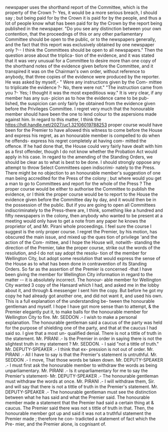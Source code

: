 newspaper uses the shorthand report of the Committee, which is the property of the Crown ?- Yes, it would be a more serious breach, I should say ; but being paid for by the Crown it is paid for by the people, and thus a lot of people know what has been paid for by the Crown by the report being published in the newspaper. "Do you see any distinction between your own contention, that the proceedings of this or any other parliamentary Committee should be open to the public, or to the newspapers generally, and the fact that this report was exclusively obtained by one newspaper only ?-- I think the Committees should be open to all newspapers." Then the question arose about the triplica- tion of the evidence, and it was stated that it was very unusual for a Committee to desire more than one copy of the shorthand notes of the evidence given before the Committee, and it transpired it was on the Chairman's own order, without reference to anybody, that three copies of the evidence were produced by the reporter. He was asked by myself,- " Were any instructions given by the Com- mittee to triplicate the evidence ?- No, there were not." "The instruction came from you ?- Yes; I thought it was the most expeditious way." It is very clear, if any member has any sus- picion as to how the evidence came to be pub- lished, the suspicion can only fairly be obtained from the evidence given before the Privileges Committee. I regret very much that the honourable member should have been the one to lend colour to the aspersions made against him. In regard to this matter, I think the https://hdl.handle.net/2027/uc1.32106019788253 proper course would have been for the Premier to have allowed this witness to come before the House and express his regret, as an honourable member is compelled to do when he offends- express his regret completely at having com- mitted the offence. If he had done that, the House could very fairly have dealt with him as a first offender, though I do not know whether the Probation Act would apply in his case. In regard to the amending of the Standing Orders, we should be clear as to what is best to be done. I should strongly oppose any attempt to throw Select Committees open indiscrimi- nately to the Press. There might be no objection to an honourable member's suggestion of one man being accredited for the Press of the colony ; but where would you get a man to go to Committees and report for the whole of the Press ? The proper course would be either to authorise the Committee to publish the evidence, or I think the proper course would be to report to the House the evidence given before the Committee day by day, and it would then be in the possession of the public. But if you are going to open all Committees indiscriminately to the Press-there are, I think, something like a hundred and fifty newspapers in the colony, then anybody who wanted to be present at a meeting would only have to get a note from any paper he knows the proprietor of, and Mr. Pirani whole proceedings. I feel sure the course I suggest is the only proper course. I regret the Premier, by his motion, has obscured the main issue, and mixed up the ques tion of privilege 'and the action of the Com- mittee, and I hope the House will, notwith- standing the direction of the Premier, take the proper course, strike out the words of the resolution, and-I do not say adopt the resolu- tion of the member for Wellington City, but adopt some resolution that would express the sense of the House as to what has been done in contravention of its Standing Orders. So far as the assertion of the Premier is concerned -that I have been giving the member for Wellington City information in regard to the matter -- it is absolutely incorrect. The honour- able member for Wellington City wanted 3 copy of the Hansard which I had, and asked me in the lobby about it, and through & messenger I sent him the copy. But before he got my copy he had already got another one, and did not want it, and used his own. This is a full explanation of the understanding be- tween the honourable gentleman and myself. I hope I have got more sense than to attempt, & the Premier elegantly put it, to make balls for the honourable member for Wellington City to fire. Mr. SEDDON .- I wish to make a personal explanation. The honourable gentleman said a caucus of the party was held for the purpose of shielding one of the party, and that at the caucus I had said so. I give that a most un- qualified denial. There is not a tittle of truth in the statement. Mr. PIRANI .- Is the Premier in order in saying there is not the slightest truth in my statement ? Mr. SEDDON. - I said "not a tittle of truth." Mr. DEPUTY-SPEAKER .- I think that ex- pression is not out of order. Mr. PIRANI .- All I have to say is that the Premier's statement is untruthful. Mr. SEDDON .- I move, That those words be taken down. Mr. DEPUTY-SPEAKER .- I must first ask the honourable member to withdraw the words as being unparliamentary. Mr. PIRANI .- Is it unparliamentary for me to say the Premier's statement- Mr. DEPUTY-SPEAKER .- The honourable gentleman must withdraw the words at once. Mr. PIRANI .- I will withdraw them, Sir. and will say that there is not a tittle of truth in the Premier's statement. Mr. DEPUTY-SPEAKER .- The honourable gentleman must see the distinction between what he has said and what the Premier said. The honourable member made a statement that the Premier had said a certain thing at & caucus. The Premier said there was not s tittle of truth in that. Then, the honourable member got up and said it was not a truthful statement the Premier made ; therefore he con- tradicted a statement of fact which the Pre- mier, and the Premier alone, is cognisant of. 